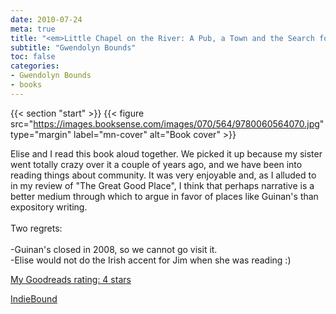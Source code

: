 ```yaml
---
date: 2010-07-24
meta: true
title: "<em>Little Chapel on the River: A Pub, a Town and the Search for What Matters Most</em>"
subtitle: "Gwendolyn Bounds"
toc: false
categories:
- Gwendolyn Bounds
- books
---
```


{{< section "start" >}}
{{< figure src="https://images.booksense.com/images/070/564/9780060564070.jpg" type="margin" label="mn-cover" alt="Book cover" >}}

Elise and I read this book aloud together. We picked it up because my sister went totally crazy over it a couple of years ago, and we have been into reading things about community. It was very enjoyable and, as I alluded to in my review of "The Great Good Place", I think that perhaps narrative is a better medium through which to argue in favor of places like Guinan's than expository writing.<br /><br />Two regrets:<br /><br />-Guinan's closed in 2008, so we cannot go visit it.<br />-Elise would not do the Irish accent for Jim when she was reading :)

[My Goodreads rating: 4 stars](https://www.goodreads.com/review/show/102927258)  

[IndieBound](https://www.indiebound.org/book/9780060564070)
